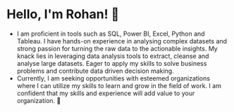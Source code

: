 # Hello, I'm Rohan! 👋
- I am proficient in tools such as SQL, Power BI, Excel, Python and Tableau. I have hands-on experience in analysing complex datasets and strong passion for turning the raw data to the actionable insights. My knack lies in leveraging data analysis tools to extract, cleanse and analyse large datasets. Eager to apply my skills to solve business problems and contribute data driven decision making.
- Currently, I am seeking opportunities with esteemed organizations where I can utilize my skills to learn and grow in the field of work. I am confident that my skills and experience will add value to your organization. 🚀
